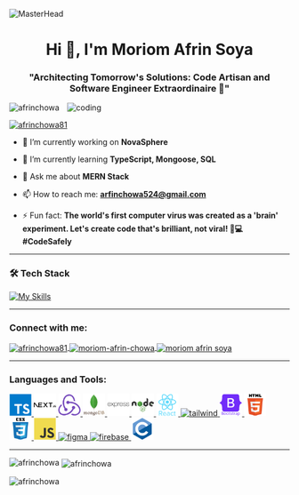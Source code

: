 ![MasterHead](https://i.ibb.co/gdHBnQ8/chowa.png)

<h1 align="center">Hi 👋, I'm Moriom Afrin Soya</h1>
<h3 align="center">"Architecting Tomorrow's Solutions: Code Artisan and Software Engineer Extraordinaire 🚀"</h3>

<img align="right" alt="coding" width="400" src="https://i.ibb.co/4SXpKzm/601014116770475-6068beff4640a.gif" />

<p align="left"> <img src="https://komarev.com/ghpvc/?username=afrinchowa&label=Profile%20views&color=0e75b6&style=flat" alt="afrinchowa" /> </p>

<p align="left">
  <a href="https://twitter.com/afrinchowa81" target="blank">
    <img src="https://img.shields.io/twitter/follow/afrinchowa81?logo=twitter&style=for-the-badge" alt="afrinchowa81" />
  </a>
</p>

- 🔭 I’m currently working on **NovaSphere**

- 🌱 I’m currently learning **TypeScript, Mongoose, SQL**

- 💬 Ask me about **MERN Stack**

- 📫 How to reach me: **arfinchowa524@gmail.com**

- ⚡ Fun fact: **The world's first computer virus was created as a 'brain' experiment. Let's create code that's brilliant, not viral! 🧠💻 #CodeSafely**

---

### 🛠️ Tech Stack

[![My Skills](https://skillicons.dev/icons?i=js,ts,react,nextjs,nodejs,express,mongodb,tailwind,bootstrap,html,css,figma,firebase,c)](https://skillicons.dev)

---

   <h3 align="left">Connect with me:</h3>
<p align="left">
  <a href="https://twitter.com/afrinchowa81" target="blank">
    <img align="center" src="https://raw.githubusercontent.com/rahuldkjain/github-profile-readme-generator/master/src/images/icons/Social/twitter.svg" alt="afrinchowa81" height="30" width="40" />
  </a>
  <a href="https://linkedin.com/in/moriom-afrin-chowa" target="blank">
    <img align="center" src="https://raw.githubusercontent.com/rahuldkjain/github-profile-readme-generator/master/src/images/icons/Social/linked-in-alt.svg" alt="moriom-afrin-chowa" height="30" width="40" />
  </a>
  <a href="https://fb.com/moriom.afrin.soya" target="blank">
    <img align="center" src="https://raw.githubusercontent.com/rahuldkjain/github-profile-readme-generator/master/src/images/icons/Social/facebook.svg" alt="moriom afrin soya" height="30" width="40" />
  </a>
</p>

---

<h3 align="left">Languages and Tools:</h3>
<p align="left">
  <a href="https://www.typescriptlang.org/" target="_blank">
    <img src="https://raw.githubusercontent.com/devicons/devicon/master/icons/typescript/typescript-original.svg" alt="typescript" width="40" height="40"/>
  </a>
  <a href="https://nextjs.org/" target="_blank">
    <img src="https://raw.githubusercontent.com/devicons/devicon/master/icons/nextjs/nextjs-original-wordmark.svg" alt="nextjs" width="40" height="40"/>
  </a>
  <a href="https://redux.js.org/" target="_blank">
    <img src="https://raw.githubusercontent.com/devicons/devicon/master/icons/redux/redux-original.svg" alt="redux" width="40" height="40"/>
  </a>
  <a href="https://www.mongodb.com/" target="_blank">
    <img src="https://raw.githubusercontent.com/devicons/devicon/master/icons/mongodb/mongodb-original-wordmark.svg" alt="mongodb" width="40" height="40"/>
  </a>
  <a href="https://expressjs.com/" target="_blank">
    <img src="https://raw.githubusercontent.com/devicons/devicon/master/icons/express/express-original-wordmark.svg" alt="express" width="40" height="40"/>
  </a>
  <a href="https://nodejs.org/" target="_blank">
    <img src="https://raw.githubusercontent.com/devicons/devicon/master/icons/nodejs/nodejs-original-wordmark.svg" alt="nodejs" width="40" height="40"/>
  </a>
  <a href="https://reactjs.org/" target="_blank">
    <img src="https://raw.githubusercontent.com/devicons/devicon/master/icons/react/react-original-wordmark.svg" alt="react" width="40" height="40"/>
  </a>
  <a href="https://tailwindcss.com/" target="_blank">
    <img src="https://www.vectorlogo.zone/logos/tailwindcss/tailwindcss-icon.svg" alt="tailwind" width="40" height="40"/>
  </a>
  <a href="https://getbootstrap.com/" target="_blank">
    <img src="https://raw.githubusercontent.com/devicons/devicon/master/icons/bootstrap/bootstrap-plain-wordmark.svg" alt="bootstrap" width="40" height="40"/>
  </a>
  <a href="https://www.w3.org/html/" target="_blank">
    <img src="https://raw.githubusercontent.com/devicons/devicon/master/icons/html5/html5-original-wordmark.svg" alt="html5" width="40" height="40"/>
  </a>
  <a href="https://www.w3schools.com/css/" target="_blank">
    <img src="https://raw.githubusercontent.com/devicons/devicon/master/icons/css3/css3-original-wordmark.svg" alt="css3" width="40" height="40"/>
  </a>
  <a href="https://developer.mozilla.org/en-US/docs/Web/JavaScript" target="_blank">
    <img src="https://raw.githubusercontent.com/devicons/devicon/master/icons/javascript/javascript-original.svg" alt="javascript" width="40" height="40"/>
  </a>
  <a href="https://www.figma.com/" target="_blank">
    <img src="https://www.vectorlogo.zone/logos/figma/figma-icon.svg" alt="figma" width="40" height="40"/>
  </a>
  <a href="https://firebase.google.com/" target="_blank">
    <img src="https://www.vectorlogo.zone/logos/firebase/firebase-icon.svg" alt="firebase" width="40" height="40"/>
  </a>
  <a href="https://www.cprogramming.com/" target="_blank">
    <img src="https://raw.githubusercontent.com/devicons/devicon/master/icons/c/c-original.svg" alt="c" width="40" height="40"/>
  </a>
</p>

---

<p><img align="left" src="https://github-readme-stats.vercel.app/api/top-langs?username=afrinchowa&show_icons=true&locale=en&layout=compact" alt="afrinchowa" /></p>

<p>&nbsp;<img align="center" src="https://github-readme-stats.vercel.app/api?username=afrinchowa&show_icons=true&locale=en" alt="afrinchowa" /></p>

<p><img align="center" src="https://github-readme-streak-stats.herokuapp.com/?user=afrinchowa&" alt="afrinchowa" /></p>
